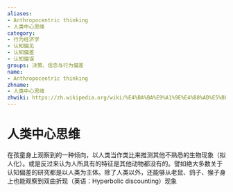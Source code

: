 ```yaml
---
aliases:
- Anthropocentric thinking
- 人类中心思维
category:
- 行为经济学
- 认知偏见
- 认知偏差
- 认知偏误
groups: 决策、信念与行为偏差
name:
- Anthropocentric thinking
zhname:
- 人类中心思维
zhwiki: https://zh.wikipedia.org/wiki/%E4%BA%BA%E9%A1%9E%E4%B8%AD%E5%BF%83%E4%B8%BB%E7%BE%A9
---
```


# 人类中心思维

在孩童身上观察到的一种倾向，以人类当作类比来推测其他不熟悉的生物现象（拟人化）。或是反过来认为人所具有的特征是其他动物都没有的。譬如绝大多数关于认知偏差的研究都是以人类为主体。除了人类以外，还能够从老鼠、鸽子、猴子身上也能观察到双曲折现（英语：Hyperbolic discounting）现象
